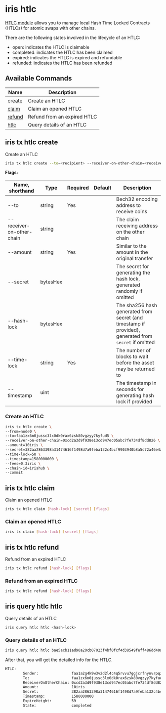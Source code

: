 # iris htlc

[HTLC module](../features/htlc.md) allows you to manage local Hash Time Locked Contracts (HTLCs) for atomic swaps with other chains.

There are the following states involved in the lifecycle of an HTLC:

- open: indicates the HTLC is claimable
- completed: indicates the HTLC has been claimed
- expired: indicates the HTLC is expired and refundable
- refunded: indicates the HTLC has been refunded

## Available Commands

| Name                                   | Description                 |
| -------------------------------------- | --------------------------- |
| [create](#iris-tx-htlc-create)         | Create an HTLC              |
| [claim](#iris-tx-htlc-claim)           | Claim an opened HTLC        |
| [refund](#iris-tx-htlc-refund)         | Refund from an expired HTLC |
| [htlc](#iris-query-htlc-htlc)          | Query details of an HTLC    |

## iris tx htlc create

Create an HTLC

```bash
iris tx htlc create --to=<recipient> --receiver-on-other-chain=<receiver-on-other-chain> --amount=<amount> --secret=<secret> --hash-lock=<hash-lock> --timestamp=<timestamp> --time-lock=<time-lock> --from=mykey
```

**Flags:**

| Name, shorthand           | Type     | Required | Default | Description                                                                                           |
| ------------------------- | -------- | -------- | ------- | ----------------------------------------------------------------------------------------------------- |
| --to                      | string   | Yes      |         | Bech32 encoding address to receive coins                                                              |
| --receiver-on-other-chain | string   |          |         | The claim receiving address on the other chain                                                        |
| --amount                  | string   | Yes      |         | Similar to the amount in the original transfer                                                        |
| --secret                  | bytesHex |          |         | The secret for generating the hash lock, generated randomly if omitted                                |
| --hash-lock               | bytesHex |          |         | The sha256 hash generated from secret (and timestamp if provided), generated from `secret` if omitted |
| --time-lock               | string   | Yes      |         | The number of blocks to wait before the asset may be returned to                                      |
| --timestamp               | uint     |          |         | The timestamp in seconds for generating hash lock if provided                                         |

### Create an HTLC

```bash
iris tx htlc create \
--from=node0 \
--to=faa1zx6n0jussc3lx0dk0rax6zsk80vgzyy7kyfud5 \
--receiver-on-other-chain=0xcd2a3d9f938e13cd947ec05abc7fe734df8dd826 \
--amount=10iris \
--secret=382aa2863398a31474616f1498d7a9feba132c4bcf9903940b8a5c72a46e4a41 \
--time-lock=50 \
--timestamp=1580000000 \
--fees=0.3iris \
--chain-id=irishub \
--commit
```

## iris tx htlc claim

Claim an opened HTLC

```bash
iris tx htlc claim [hash-lock] [secret] [flags]
```

### Claim an opened HTLC

```bash
iris tx claim [hash-lock] [secret] [flags]
```

## iris tx htlc refund

Refund from an expired HTLC

```bash
iris tx htlc refund [hash-lock] [flags]
```

### Refund from an expired HTLC

```bash
iris tx htlc refund [hash-lock] [flags]
```

## iris query htlc htlc

Query details of an HTLC

```bash
iris query htlc htlc <hash-lock>
```

### Query details of an HTLC

```bash
iris query htlc htlc bae5acb11ad90a20cb07023f4bf0fcf4d38549feff486dd40a1fbe871b4aabdf
```

After that, you will get the detailed info for the HTLC.

```bash
HTLC:
        Sender:               faa1a2g4k9w3v2d2l4c4q5rvvu7ggjcrfnynvrpqze
        To:                   faa1zx6n0jussc3lx0dk0rax6zsk80vgzyy7kyfud5
        ReceiverOnOtherChain: 0xcd2a3d9f938e13cd947ec05abc7fe734df8dd826
        Amount:               10iris
        Secret:               382aa2863398a31474616f1498d7a9feba132c4bcf9903940b8a5c72a46e4a41
        Timestamp:            1580000000
        ExpireHeight:         59
        State:                completed
```
